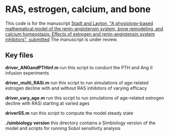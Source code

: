 # RAS, estrogen, calcium, and bone
This code is for the manuscript [Stadt and Layton, "A physiology-based mathematical model of the renin-angiotensin system, bone remodeling, and calcium homeostasis: Effects of estrogen and renin-angiotensin system inhibitors", submitted](https://www.biorxiv.org/content/10.1101/2025.05.01.651663v2.abstract)
 The manuscript is under review.


## Key files
**driver_ANGandPTHinf.m** run this script to conduct the PTH and Ang II infusion experiments

**driver_multi_RASi.m** run this script to run simulations of age-related estrogen decline with and without RAS inhibitors of varying efficacy

**driver_vary_age.m** run this script to run simulations of age-related estrogen decline with RASi starting at varied ages

**driverSS.m** run this script to compute the model steady state

**./simbiology version** this directory contains a Simbiology version of the model and scripts for running Sobol sensitivity analysis
